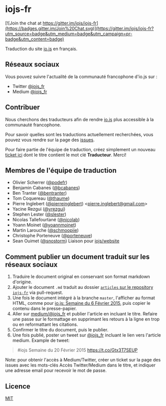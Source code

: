 # iojs-fr

[![Join the chat at https://gitter.im/iojs/iojs-fr](https://badges.gitter.im/Join%20Chat.svg)](https://gitter.im/iojs/iojs-fr?utm_source=badge&utm_medium=badge&utm_campaign=pr-badge&utm_content=badge)

Traduction du site [io.js](https://iojs.org/) en français.

## Réseaux sociaux

Vous pouvez suivre l'actualité de la communauté francophone d'io.js sur :
 * Twitter [@iojs_fr](https://twitter.com/iojs_fr)
 * Medium [@iojs_fr](https://medium.com/@iojs_fr)

## Contribuer

Nous cherchons des traducteurs afin de rendre [io.js](https://iojs.org/) plus accessible à la communauté francophone.

Pour savoir quelles sont les traductions actuellement recherchées, vous pouvez vous rendre sur la page des [issues](https://github.com/iojs/iojs-fr/issues).

Pour faire partie de l'équipe de traduction, créez simplement un nouveau [ticket ici](https://github.com/iojs/iojs-fr/issues) dont le titre contient le mot clé __Traducteur__. Merci!

## Membres de l'équipe de traduction

- Olivier Scherrer ([@podefr](https://github.com/podefr))
- Benjamin Cabanes ([@bcabanes](https://github.com/bcabanes))
- Ben Tranter ([@bentranter](https://github.com/bentranter))
- Tom Coquereau ([@thaume](https://github.com/thaume))
- Pierre Inglebert ([@pierreinglebert](https://github.com/pierreinglebert)) &lt;pierre.inglebert@gmail.com&gt;
- Yacine Rezgui ([@yrezgui](https://github.com/yrezgui))
- Stephen Lester ([@slester](https://github.com/slester))
- Nicolas Tallefourtané ([@nicolab](https://github.com/nicolab))
- Yoann Moinet ([@yoannmoinet](https://github.com/yoannmoinet))
- Martin Larouche ([@schmoopiie](https://github.com/schmoopiie))
- Christophe Porteneuve ([@porteneuve](https://github.com/porteneuve))
- Sean Ouimet ([@snostorm](https://github.com/snostorm)) Liaison pour [iojs/website](https://github.com/iojs/website)

## Comment publier un document traduit sur les réseaux sociaux

1. Traduire le document original en conservant son format markdown d'origine.
1. Ajouter le document `.md` traduit au dossier [`articles` sur le repository `iojs-fr`](https://github.com/iojs/iojs-fr/tree/master/articles) via pull-request.
1. Une fois le document intégré à la branche `master`, l'afficher au format HTML, comme pour [io.js: Semaine du 6 Février 2015](https://github.com/iojs/iojs-fr/blob/master/articles/2015-02-06.md), puis copier le contenu dans le presse-papier.
1. Aller sur [medium/@iojs_fr](https://medium.com/@iojs_fr) et publier l'article en incluant le titre. Refaire une passe sur le formattage en supprimant les retours à la ligne en trop ou en reformattant les citations.
1. Confirmer le titre du document, puis le publier.
1. Une fois publié, poster un tweet sur [@iojs_fr](https://twitter.com/iojs_fr) incluant le lien vers l'article medium. Example de tweet:

> \#iojs Semaine du 20 Février 2015 https://t.co/Gtx3T7SEUP

Note: pour obtenir l'accès à Medium/Twitter, créer un ticket sur la page des issues avec les mots-clés Accès Twitter/Medium dans le titre, et indiquer une adresse email pour recevoir le mot de passe.

## Licence

[MIT](https://tldrlegal.com/license/mit-license)
